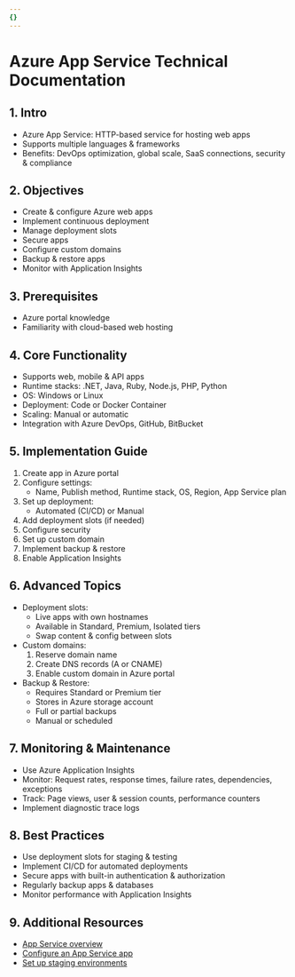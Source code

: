 ```yaml
---
{}
---
```

# Azure App Service Technical Documentation

## 1. Intro
- Azure App Service: HTTP-based service for hosting web apps
- Supports multiple languages & frameworks
- Benefits: DevOps optimization, global scale, SaaS connections, security & compliance

## 2. Objectives
- Create & configure Azure web apps
- Implement continuous deployment
- Manage deployment slots
- Secure apps
- Configure custom domains
- Backup & restore apps
- Monitor with Application Insights

## 3. Prerequisites
- Azure portal knowledge
- Familiarity with cloud-based web hosting

## 4. Core Functionality
- Supports web, mobile & API apps
- Runtime stacks: .NET, Java, Ruby, Node.js, PHP, Python
- OS: Windows or Linux
- Deployment: Code or Docker Container
- Scaling: Manual or automatic
- Integration with Azure DevOps, GitHub, BitBucket

## 5. Implementation Guide
1. Create app in Azure portal
2. Configure settings: 
   - Name, Publish method, Runtime stack, OS, Region, App Service plan
3. Set up deployment:
   - Automated (CI/CD) or Manual
4. Add deployment slots (if needed)
5. Configure security
6. Set up custom domain
7. Implement backup & restore
8. Enable Application Insights

## 6. Advanced Topics
- Deployment slots: 
  - Live apps with own hostnames
  - Available in Standard, Premium, Isolated tiers
  - Swap content & config between slots
- Custom domains:
  1. Reserve domain name
  2. Create DNS records (A or CNAME)
  3. Enable custom domain in Azure portal
- Backup & Restore:
  - Requires Standard or Premium tier
  - Stores in Azure storage account
  - Full or partial backups
  - Manual or scheduled

## 7. Monitoring & Maintenance
- Use Azure Application Insights
- Monitor: Request rates, response times, failure rates, dependencies, exceptions
- Track: Page views, user & session counts, performance counters
- Implement diagnostic trace logs

## 8. Best Practices
- Use deployment slots for staging & testing
- Implement CI/CD for automated deployments
- Secure apps with built-in authentication & authorization
- Regularly backup apps & databases
- Monitor performance with Application Insights

## 9. Additional Resources
- [App Service overview](https://docs.microsoft.com/en-us/azure/app-service/overview)
- [Configure an App Service app](https://docs.microsoft.com/en-us/azure/app-service/configure-common)
- [Set up staging environments](https://docs.microsoft.com/en-us/azure/app-service/deploy-staging-slots)